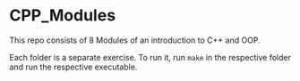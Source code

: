 # CPP_Modules

This repo consists of 8 Modules of an introduction to C++ and OOP.

Each folder is a separate exercise. To run it, run `make` in the respective folder and run the respective executable.

